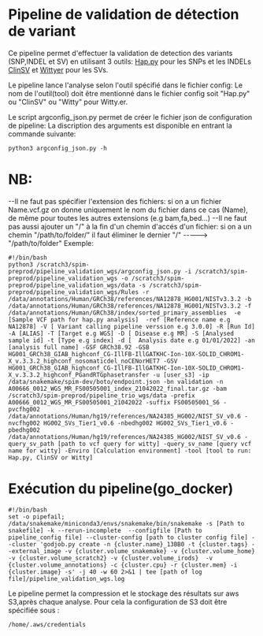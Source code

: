 # Pipeline de validation de détection de variant
Ce pipeline permet d'effectuer la validation de detection des variants (SNP,INDEL et SV) en utilisant 3 outils:
 [Hap.py](https://github.com/Illumina/hap.py) pour les SNPs et les INDELs
 [ClinSV](https://github.com/KCCG/ClinSV) et [Wittyer](https://github.com/Illumina/witty.er) pour les SVs.

 Le pipeline lance l'analyse selon l'outil spécifié dans le fichier config:
 Le nom de l'outil(tool) doit être mentionné dans le fichier config soit "Hap.py" ou "ClinSV" ou "Witty" pour Witty.er.

 Le script argconfig_json.py permet de créer le fichier json de configuration de pipeline:
 La discription des arguments est disponible en entrant la commande suivante:
```
python3 argconfig_json.py -h
```
# NB:
--Il ne faut pas spécifier l'extension des fichiers: si on a un fichier Name.vcf.gz on donne uniquement le nom du fichier dans ce cas (Name), de même pour toutes les autres extensions (e.g bam,fa,bed...)
--Il ne faut pas aussi ajouter un "/" à la fin d'un chemin d'accés d'un fichier: si on a un chemin "/path/to/folder/" il faut éliminer le dernier "/" -----> "/path/to/folder"
Exemple:
```
#!/bin/bash
python3 /scratch3/spim-preprod/pipeline_validation_wgs/argconfig_json.py -i /scratch3/spim-preprod/pipeline_validation_wgs -o /scratch3/spim-preprod/pipeline_validation_wgs/data -s /scratch3/spim-preprod/pipeline_validation_wgs/Rules -r /data/annotations/Human/GRCh38/references/NA12878_HG001/NISTv3.3.2 -b /data/annotations/Human/GRCh38/references/NA12878_HG001/NISTv3.3.2 -f /data/annotations/Human/GRCh38/index/sorted_primary_assemblies  -e [Sample VCF path for hap.py analysis]  -ref [Reference name e.g NA12878] -V [ Variant calling pipeline verssion e.g 3.0.0] -R [Run Id] -A [ALIAS] -T [Target e.g WGS] -D [ Disease e.g MR] -S [Analysed sample id] -t [Type e.g index] -d [  Analysis date e.g 01/01/2022] -an [analysis full name] -GSF GRCh38.92 -GSB HG001_GRCh38_GIAB_highconf_CG-IllFB-IllGATKHC-Ion-10X-SOLID_CHROM1-X_v.3.3.2_highconf_nosomaticdel_noCENorHET7 -GSV HG001_GRCh38_GIAB_highconf_CG-IllFB-IllGATKHC-Ion-10X-SOLID_CHROM1-X_v.3.3.2_highconf_PGandRTGphasetransfer -u [user_s3] -ip /data/snakemake/spim-dev/boto/endpoint.json -bn validation -n A00666_0012_WGS_MR_FS00505001_index_21042022_final.tar.gz -bam /scratch3/spim-preprod/pipeline_trio_wgs/data -prefix A00666_0012_WGS_MR_FS00505001_21042022 -suffix FS00505001_S6 -pvcfhg002 /data/annotations/Human/hg19/references/NA24385_HG002/NIST_SV_v0.6 -nvcfhg002 HG002_SVs_Tier1_v0.6 -nbedhg002 HG002_SVs_Tier1_v0.6 -pbedhg002 /data/annotations/Human/hg19/references/NA24385_HG002/NIST_SV_v0.6 -query_sv_path [path to vcf query for witty] -query_sv_name [query vcf name for witty] -Enviro [Calculation environment] -tool [tool to run: Hap.py, ClinSV or Witty]
```
# Exécution du pipeline(go_docker)
```
#!/bin/bash
set -o pipefail; /data/snakemake/miniconda3/envs/snakemake/bin/snakemake -s [Path to snakefile] -k --rerun-incomplete  --configfile [Path to pipeline_config file] --cluster-config [path to cluster config file] --cluster 'godjob.py create -n {cluster.name}_13BB0 -t {cluster.tags} --external_image -v {cluster.volume_snakemake} -v {cluster.volume_home} -v {cluster.volume_scratch2} -v {cluster.volume_irods}  -v {cluster.volume_annotations} -c {cluster.cpu} -r {cluster.mem} -i {cluster.image} -s' -j 40 -w 60 2>&1 | tee [path of log file]/pipeline_validation_wgs.log
```

 Le pipeline permet la compression et le stockage des résultats sur aws S3,après chaque analyse. Pour cela la configuration de S3 doit être spécifiée sous :
```
/home/.aws/credentials
```


 